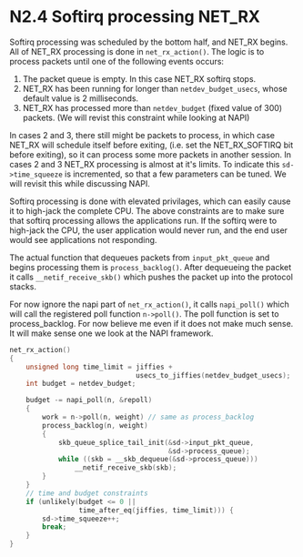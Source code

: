 # N2.4 Softirq processing NET_RX

Softirq processing was scheduled by the bottom half, and NET_RX begins. All of NET_RX processing is done in `net_rx_action()`. The logic is to process packets until one of the following events occurs:
1. The packet queue is empty. In this case NET_RX softirq stops.
2. NET_RX has been running for longer than `netdev_budget_usecs`, whose default value is 2 milliseconds.
3. NET_RX has processed more than `netdev_budget` (fixed value of 300) packets. (We will revist this constraint while looking at NAPI)

In cases 2 and 3, there still might be packets to process, in which case NET_RX will schedule itself before exiting, (i.e. set the NET_RX_SOFTIRQ bit before exiting), so it can process some more packets in another session. In cases 2 and 3 NET_RX processing is almost at it's limits. To indicate this `sd->time_squeeze` is incremented, so that a few parameters can be tuned. We will revisit this while discussing NAPI.

Softirq processing is done with elevated privilages, which can easily cause it to high-jack the complete CPU. The above constraints are to make sure that softirq processing allows the applications run. If the softirq were to high-jack the CPU, the user application would never run, and the end user would see applications not responding.

The actual function that dequeues packets from `input_pkt_queue` and begins processing them is `process_backlog()`. After dequeueing the packet it calls `__netif_receive_skb()` which pushes the packet up into the protocol stacks.

For now ignore the napi part of `net_rx_action()`, it calls `napi_poll()` which will call the registered poll function `n->poll()`. The poll function is set to process_backlog. For now believe me even if it does not make much sense. It will make sense one we look at the NAPI framework.

```c
net_rx_action()
{
    unsigned long time_limit = jiffies +
                               usecs_to_jiffies(netdev_budget_usecs);
    int budget = netdev_budget;

    budget -= napi_poll(n, &repoll)
    {
        work = n->poll(n, weight) // same as process_backlog
        process_backlog(n, weight)
        {
            skb_queue_splice_tail_init(&sd->input_pkt_queue,
                                       &sd->process_queue);
            while ((skb = __skb_dequeue(&sd->process_queue)))
                __netif_receive_skb(skb);
        }
    }
    // time and budget constraints
    if (unlikely(budget <= 0 ||
                 time_after_eq(jiffies, time_limit))) {
        sd->time_squeeze++;
        break;
    }
} 
```

